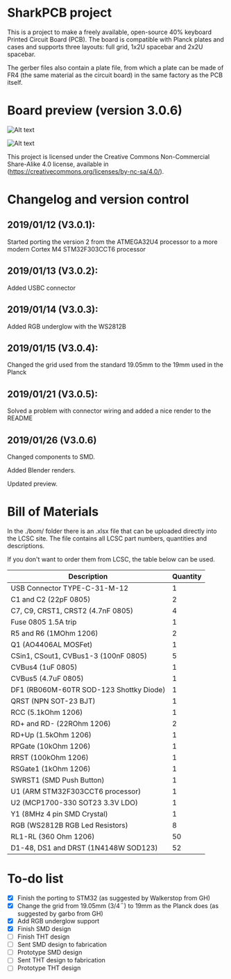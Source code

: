 # SharkPCB project

This is a project to make a freely available, open-source 40% keyboard Printed Circuit Board (PCB). The board is compatible with Planck plates and cases and supports three layouts: full grid, 1x2U spacebar and 2x2U spacebar.

The gerber files also contain a plate file, from which a plate can be made of FR4 (the same material as the circuit board) in the same factory as the PCB itself.

# Board preview (version 3.0.6)

![Alt text](./renders/frontRender.png)

![Alt text](./renders/backRender.png)

This project is licensed under the Creative Commons Non-Commercial Share-Alike 4.0 license, available in (https://creativecommons.org/licenses/by-nc-sa/4.0/).

# Changelog and version control

## **2019/01/12 (V3.0.1)**:

Started porting the version 2 from the ATMEGA32U4 processor to a more modern Cortex M4 STM32F303CCT6 processor

## **2019/01/13 (V3.0.2)**:

Added USBC connector

## **2019/01/14 (V3.0.3)**:

Added RGB underglow with the WS2812B

## **2019/01/15 (V3.0.4)**:

Changed the grid used from the standard 19.05mm to the 19mm used in the Planck

## **2019/01/21 (V3.0.5)**:

Solved a problem with connector wiring and added a nice render to the README

## **2019/01/26 (V3.0.6)**

Changed components to SMD.

Added Blender renders.

Updated preview.

# Bill of Materials

In the ./bom/ folder there is an .xlsx file that can be uploaded directly into the LCSC site. The file contains all LCSC part numbers, quantities and descriptions. 

If you don't want to order them from LCSC, the table below can be used.

| Description  | Quantity |
| ------------- | ------------- |
| USB Connector TYPE-C-31-M-12  | 1 |
| C1 and C2 (22pF 0805)  | 2  |
| C7, C9, CRST1, CRST2 (4.7nF 0805)	| 4| 
| Fuse 0805 1.5A trip	| 1| 
| R5 and R6 (1MOhm 1206)	| 2| 
| Q1 (AO4406AL MOSFet)	| 1| 
| CSin1, CSout1, CVBus1-3 (100nF 0805)	| 5| 
| CVBus4 (1uF 0805)	| 1| 
| CVBus5 (4.7uF 0805)	| 1| 
| DF1 (RB060M-60TR SOD-123 Shottky Diode)	| 1| 
| QRST (NPN SOT-23 BJT)	| 1| 
| RCC (5.1kOhm 1206)	| 1| 
| RD+ and RD- (22ROhm 1206)	| 2| 
| RD+Up (1.5kOhm 1206)	| 1| 
| RPGate (10kOhm 1206)	| 1| 
| RRST (100kOhm 1206)	| 1| 
| RSGate1 (1kOhm 1206)	| 1| 
| SWRST1 (SMD Push Button)	| 1| 
| U1 (ARM STM32F303CCT6 processor)	| 1| 
| U2 (MCP1700-330 SOT23 3.3V LDO)	| 1| 
| Y1 (8MHz 4 pin SMD Crystal)	| 1| 
| RGB (WS2812B RGB Led Resistors)	| 8| 
| RL1-RL (360 Ohm 1206)	| 50| 
| D1-48, DS1 and DRST (1N4148W SOD123)	| 52| 


# To-do list
- [x] Finish the porting to STM32 (as suggested by Walkerstop from GH)
- [x] Change the grid from 19.05mm (3/4΅) to 19mm as the Planck does (as suggested by garbo from GH)
- [x] Add RGB underglow support
- [x] Finish SMD design
- [ ] Finish THT design
- [ ] Sent SMD design to fabrication
- [ ] Prototype SMD design
- [ ] Sent THT design to fabrication
- [ ] Prototype THT design
